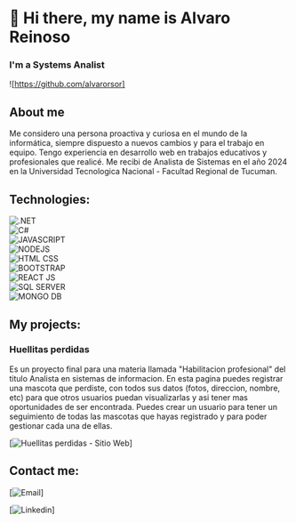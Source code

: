 # 👋 Hi there, my name is Alvaro Reinoso
### I'm a Systems Analist 

![https://github.com/alvarorsor]

## About me

Me considero una persona proactiva y curiosa en el mundo de la informática, siempre dispuesto a nuevos cambios y para el trabajo en equipo.
Tengo experiencia en desarrollo web en trabajos educativos y profesionales que realicé.
Me recibi de Analista de Sistemas en el año 2024 en la Universidad Tecnologica Nacional - Facultad Regional de Tucuman.

## Technologies:
![.NET](https://img.shields.io/badge/.NET-8A2BE2)</br>
![C#](https://img.shields.io/badge/C%23-blue)</br>
![JAVASCRIPT](https://img.shields.io/badge/javascript-pink)</br>
![NODEJS](https://img.shields.io/badge/javascript-pink)</br>
![HTML CSS](https://img.shields.io/badge/HTML%20CSS-red)</br>
![BOOTSTRAP](https://img.shields.io/badge/BOOTSTRAP-yellow)</br>
![REACT JS](https://img.shields.io/badge/REACT%20JS-celest)</br>
![SQL SERVER](https://img.shields.io/badge/SQL%20SERVER-green)</br>
![MONGO DB](https://img.shields.io/badge/SQL%20SERVER-green)</br>

## My projects:

### Huellitas perdidas
Es un proyecto final para una materia llamada "Habilitacion profesional" del titulo Analista en sistemas de informacion. En esta pagina puedes registrar una mascota que perdiste, con todos sus datos (fotos, direccion, nombre, etc) para que otros usuarios puedan visualizarlas y asi tener mas oportunidades de ser encontrada. Puedes crear un usuario para tener un seguimiento de todas las mascotas que hayas registrado y para poder gestionar cada una de ellas.

[![Huellitas perdidas - Sitio Web](https://huellitasperdidaswebappazuresql.azurewebsites.net)]


## Contact me:

[![Email](https://img.shields.io/badge/CORREO-alvaroreinoso%40alu.frt.utn.edu.ar-blue)]

[![Linkedin](https://img.shields.io/badge/LINKEDIN-link-blue?link=https%3A%2F%2Fwww.linkedin.com%2Fin%2Falvaro-reinoso%2F)]
